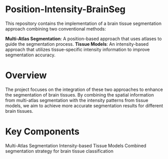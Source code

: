 # Position-Intensity-BrainSeg
This repository contains the implementation of a brain tissue segmentation approach combining two conventional methods:

**Multi-Atlas Segmentation**: A position-based approach that uses atlases to guide the segmentation process.
**Tissue Models**: An intensity-based approach that utilizes tissue-specific intensity information to improve segmentation accuracy.
# Overview
The project focuses on the integration of these two approaches to enhance the segmentation of brain tissues. By combining the spatial information from multi-atlas segmentation with the intensity patterns from tissue models, we aim to achieve more accurate segmentation results for different brain tissues.

# Key Components
Multi-Atlas Segmentation
Intensity-based Tissue Models
Combined segmentation strategy for brain tissue classification
